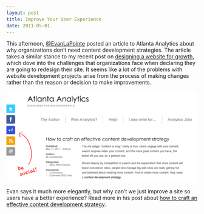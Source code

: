 ```yaml
---
layout: post
title: Improve Your User Experience
date: 2011-05-01
---
```


This afternoon, [@EvanLaPointe](https://twitter.com/evanlapointe) posted an article to Atlanta Analytics about why organizations don’t need content development strategies. The article takes a similar stance to my recent post on [designing a website for growth](https://www.jordansilton.com/website-redesign-and-iteration/), which dove into the challenges that organizations face when declaring they are going to redesign their site. It seems like a lot of the problems with website development projects arise from the process of making changes rather than the reason or decision to make improvements.

![Atlanta Analytics Article on Content Development](/images/atlanta-analytics-content-development.png)

Evan says it much more elegantly, but why can’t we just improve a site so users have a better experience? Read more in his post about [how to craft an effective content development strategy](http://www.atlantaanalytics.com/about-web-analytics/how-to-craft-an-effective-content-development-strategy/).